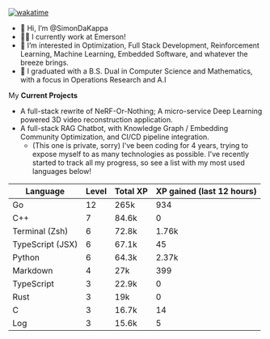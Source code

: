 
[![wakatime](https://wakatime.com/badge/user/50e6c678-94a9-4739-af51-360aeb113c51.svg)](https://wakatime.com/@50e6c678-94a9-4739-af51-360aeb113c51)

- 👋 Hi, I’m @SimonDaKappa
- 🧑‍💼 I currently work at Emerson!
- 👀 I’m interested in Optimization, Full Stack Development, Reinforcement Learning, Machine Learning, Embedded Software, and whatever the breeze brings.
- 🌱 I graduated with a B.S. Dual in Computer Science and Mathematics, with a focus in Operations Research and A.I

My **Current Projects** 
- A full-stack rewrite of NeRF-Or-Nothing; A micro-service Deep Learning powered 3D video reconstruction application.
- A full-stack RAG Chatbot, with Knowledge Graph / Embedding Community Optimization, and CI/CD pipeline integration.
  - (This one is private, sorry)
I've been coding for 4 years, trying to expose myself to as many technologies as possible. I've recently started to track all my progress, so see
a list with my most used languages below!

| Language | Level | Total XP | XP gained (last 12 hours) |
| --- | --- | --- | --- |
| Go | 12 | 265k | 934 |
| C++ | 7 | 84.6k | 0 |
| Terminal (Zsh) | 6 | 72.8k | 1.76k |
| TypeScript (JSX) | 6 | 67.1k | 45 |
| Python | 6 | 64.3k | 2.37k |
| Markdown | 4 | 27k | 399 |
| TypeScript | 3 | 22.9k | 0 |
| Rust | 3 | 19k | 0 |
| C | 3 | 16.7k | 14 |
| Log | 3 | 15.6k | 5 |